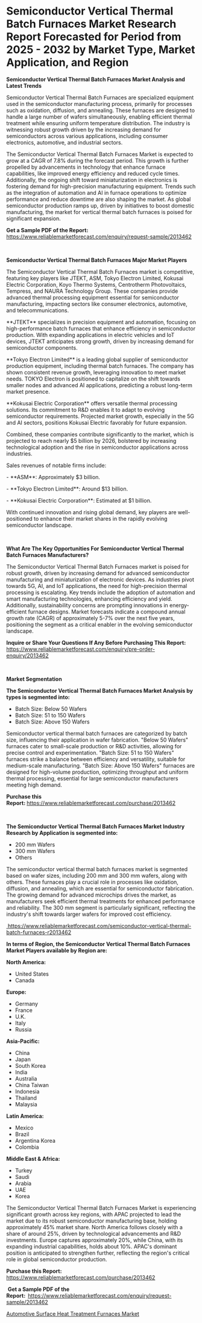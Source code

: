 <p><h1>Semiconductor Vertical Thermal Batch Furnaces Market Research Report Forecasted for Period from 2025 -  2032 by Market Type, Market Application, and Region</h1></p><p><strong>Semiconductor Vertical Thermal Batch Furnaces Market Analysis and Latest Trends</strong></p>
<p><p>Semiconductor Vertical Thermal Batch Furnaces are specialized equipment used in the semiconductor manufacturing process, primarily for processes such as oxidation, diffusion, and annealing. These furnaces are designed to handle a large number of wafers simultaneously, enabling efficient thermal treatment while ensuring uniform temperature distribution. The industry is witnessing robust growth driven by the increasing demand for semiconductors across various applications, including consumer electronics, automotive, and industrial sectors.</p><p>The Semiconductor Vertical Thermal Batch Furnaces Market is expected to grow at a CAGR of 7.8% during the forecast period. This growth is further propelled by advancements in technology that enhance furnace capabilities, like improved energy efficiency and reduced cycle times. Additionally, the ongoing shift toward miniaturization in electronics is fostering demand for high-precision manufacturing equipment. Trends such as the integration of automation and AI in furnace operations to optimize performance and reduce downtime are also shaping the market. As global semiconductor production ramps up, driven by initiatives to boost domestic manufacturing, the market for vertical thermal batch furnaces is poised for significant expansion.</p></p>
<p><strong>Get a Sample PDF of the Report:&nbsp;</strong> <a href="https://www.reliablemarketforecast.com/enquiry/request-sample/2013462?utm_campaign=2269&utm_medium=2&utm_source=Github&utm_content=ia&utm_term=02032025&utm_id=semiconductor-vertical-thermal-batch-furnaces">https://www.reliablemarketforecast.com/enquiry/request-sample/2013462</a></p>
<p>&nbsp;</p>
<p><strong>Semiconductor Vertical Thermal Batch Furnaces Major Market Players</strong></p>
<p><p>The Semiconductor Vertical Thermal Batch Furnaces market is competitive, featuring key players like JTEKT, ASM, Tokyo Electron Limited, Kokusai Electric Corporation, Koyo Thermo Systems, Centrotherm Photovoltaics, Tempress, and NAURA Technology Group. These companies provide advanced thermal processing equipment essential for semiconductor manufacturing, impacting sectors like consumer electronics, automotive, and telecommunications.</p><p>**JTEKT** specializes in precision equipment and automation, focusing on high-performance batch furnaces that enhance efficiency in semiconductor production. With expanding applications in electric vehicles and IoT devices, JTEKT anticipates strong growth, driven by increasing demand for semiconductor components. </p><p>**Tokyo Electron Limited** is a leading global supplier of semiconductor production equipment, including thermal batch furnaces. The company has shown consistent revenue growth, leveraging innovation to meet market needs. TOKYO Electron is positioned to capitalize on the shift towards smaller nodes and advanced AI applications, predicting a robust long-term market presence.</p><p>**Kokusai Electric Corporation** offers versatile thermal processing solutions. Its commitment to R&D enables it to adapt to evolving semiconductor requirements. Projected market growth, especially in the 5G and AI sectors, positions Kokusai Electric favorably for future expansion.</p><p>Combined, these companies contribute significantly to the market, which is projected to reach nearly $5 billion by 2026, bolstered by increasing technological adoption and the rise in semiconductor applications across industries.</p><p>Sales revenues of notable firms include:</p><p>- **ASM**: Approximately $3 billion.</p><p>- **Tokyo Electron Limited**: Around $13 billion.</p><p>- **Kokusai Electric Corporation**: Estimated at $1 billion.</p><p>With continued innovation and rising global demand, key players are well-positioned to enhance their market shares in the rapidly evolving semiconductor landscape.</p></p>
<p>&nbsp;</p>
<p><strong>What Are The Key Opportunities For Semiconductor Vertical Thermal Batch Furnaces Manufacturers?</strong></p>
<p><p>The Semiconductor Vertical Thermal Batch Furnaces market is poised for robust growth, driven by increasing demand for advanced semiconductor manufacturing and miniaturization of electronic devices. As industries pivot towards 5G, AI, and IoT applications, the need for high-precision thermal processing is escalating. Key trends include the adoption of automation and smart manufacturing technologies, enhancing efficiency and yield. Additionally, sustainability concerns are prompting innovations in energy-efficient furnace designs. Market forecasts indicate a compound annual growth rate (CAGR) of approximately 5-7% over the next five years, positioning the segment as a critical enabler in the evolving semiconductor landscape.</p></p>
<p><strong>Inquire or Share Your Questions If Any Before Purchasing This Report:</strong> <a href="https://www.reliablemarketforecast.com/enquiry/pre-order-enquiry/2013462?utm_campaign=2269&utm_medium=2&utm_source=Github&utm_content=ia&utm_term=02032025&utm_id=semiconductor-vertical-thermal-batch-furnaces">https://www.reliablemarketforecast.com/enquiry/pre-order-enquiry/2013462</a></p>
<p>&nbsp;</p>
<p><strong>Market Segmentation</strong></p>
<p><strong>The Semiconductor Vertical Thermal Batch Furnaces Market Analysis by types is segmented into:</strong></p>
<p><ul><li>Batch Size: Below 50 Wafers</li><li>Batch Size: 51 to 150 Wafers</li><li>Batch Size: Above 150 Wafers</li></ul></p>
<p><p>Semiconductor vertical thermal batch furnaces are categorized by batch size, influencing their application in wafer fabrication. "Below 50 Wafers" furnaces cater to small-scale production or R&D activities, allowing for precise control and experimentation. "Batch Size: 51 to 150 Wafers" furnaces strike a balance between efficiency and versatility, suitable for medium-scale manufacturing. "Batch Size: Above 150 Wafers" furnaces are designed for high-volume production, optimizing throughput and uniform thermal processing, essential for large semiconductor manufacturers meeting high demand.</p></p>
<p><strong>Purchase this Report:&nbsp;</strong><a href="https://www.reliablemarketforecast.com/purchase/2013462?utm_campaign=2269&utm_medium=2&utm_source=Github&utm_content=ia&utm_term=02032025&utm_id=semiconductor-vertical-thermal-batch-furnaces">https://www.reliablemarketforecast.com/purchase/2013462</a></p>
<p>&nbsp;</p>
<p><strong>The Semiconductor Vertical Thermal Batch Furnaces Market Industry Research by Application is segmented into:</strong></p>
<p><ul><li>200 mm Wafers</li><li>300 mm Wafers</li><li>Others</li></ul></p>
<p><p>The semiconductor vertical thermal batch furnaces market is segmented based on wafer sizes, including 200 mm and 300 mm wafers, along with others. These furnaces play a crucial role in processes like oxidation, diffusion, and annealing, which are essential for semiconductor fabrication. The growing demand for advanced microchips drives the market, as manufacturers seek efficient thermal treatments for enhanced performance and reliability. The 300 mm segment is particularly significant, reflecting the industry's shift towards larger wafers for improved cost efficiency.</p></p>
<p><a href="https://www.reliablemarketforecast.com/semiconductor-vertical-thermal-batch-furnaces-r2013462?utm_campaign=2269&utm_medium=2&utm_source=Github&utm_content=ia&utm_term=02032025&utm_id=semiconductor-vertical-thermal-batch-furnaces">&nbsp;https://www.reliablemarketforecast.com/semiconductor-vertical-thermal-batch-furnaces-r2013462</a></p>
<p><strong>In terms of Region, the Semiconductor Vertical Thermal Batch Furnaces Market Players available by Region are:</strong></p>
<p>
    <p> <strong> North America: </strong>
        <ul>
            <li>United States</li>
            <li>Canada</li>
        </ul>
        </p> 
    <p> <strong> Europe: </strong>
        <ul>
            <li>Germany</li>
            <li>France</li>
            <li>U.K.</li>
            <li>Italy</li>
            <li>Russia</li>
        </ul>
        </p> 
    <p> <strong> Asia-Pacific: </strong>
        <ul>
            <li>China</li>
            <li>Japan</li>
            <li>South Korea</li>
            <li>India</li>
            <li>Australia</li>
            <li>China Taiwan</li>
            <li>Indonesia</li>
            <li>Thailand</li>
            <li>Malaysia</li>
        </ul>
        </p> 
    <p> <strong> Latin America: </strong>
        <ul>
            <li>Mexico</li>
            <li>Brazil</li>
            <li>Argentina Korea</li>
            <li>Colombia</li>
        </ul>
        </p> 
    <p> <strong> Middle East & Africa: </strong>
        <ul>
            <li>Turkey</li>
            <li>Saudi</li>
            <li>Arabia</li>
            <li>UAE</li>
            <li>Korea</li>
        </ul>
    </p>
    </p>
<p><p>The Semiconductor Vertical Thermal Batch Furnaces Market is experiencing significant growth across key regions, with APAC projected to lead the market due to its robust semiconductor manufacturing base, holding approximately 45% market share. North America follows closely with a share of around 25%, driven by technological advancements and R&D investments. Europe captures approximately 20%, while China, with its expanding industrial capabilities, holds about 10%. APAC's dominant position is anticipated to strengthen further, reflecting the region's critical role in global semiconductor production.</p></p>
<p><strong>Purchase this Report: </strong><a href="https://www.reliablemarketforecast.com/purchase/2013462?utm_campaign=2269&utm_medium=2&utm_source=Github&utm_content=ia&utm_term=02032025&utm_id=semiconductor-vertical-thermal-batch-furnaces">https://www.reliablemarketforecast.com/purchase/2013462</a></p>
<p>&nbsp;<strong>Get a Sample PDF of the Report:&nbsp;&nbsp;</strong><a href="https://www.reliablemarketforecast.com/enquiry/request-sample/2013462?utm_campaign=2269&utm_medium=2&utm_source=Github&utm_content=ia&utm_term=02032025&utm_id=semiconductor-vertical-thermal-batch-furnaces">https://www.reliablemarketforecast.com/enquiry/request-sample/2013462</a></p>
<p><strong></strong></p>
<p><p><a href="https://github.com/shondapmbau/Market-Research-Report-List-1/blob/main/automotive-surface-heat-treatment-furnaces-market.md?utm_campaign=2269&utm_medium=2&utm_source=Github&utm_content=ia&utm_term=02032025&utm_id=semiconductor-vertical-thermal-batch-furnaces">Automotive Surface Heat Treatment Furnaces Market</a></p></p>